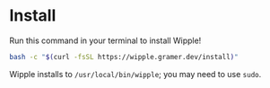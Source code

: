 # Install

Run this command in your terminal to install Wipple!

```bash
bash -c "$(curl -fsSL https://wipple.gramer.dev/install)"
```

Wipple installs to `/usr/local/bin/wipple`; you may need to use `sudo`.
